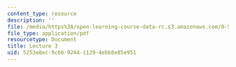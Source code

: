 ```yaml
---
content_type: resource
description: ''
file: /media/https%3A/open-learning-course-data-rc.s3.amazonaws.com/8-592j-statistical-physics-in-biology-spring-2011/5253e8ec9c66924411294ebb8e85e951_MIT8_592JS11_lec3.pdf
file_type: application/pdf
resourcetype: Document
title: Lecture 3
uid: 5253e8ec-9c66-9244-1129-4ebb8e85e951
---
```

